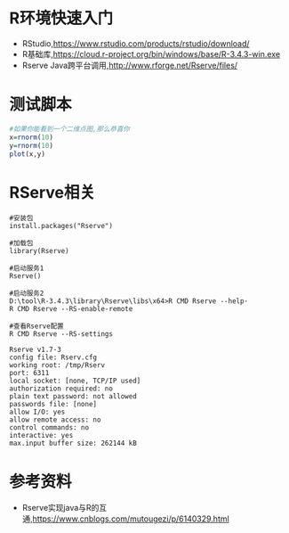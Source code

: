 
# R环境快速入门
- RStudio,https://www.rstudio.com/products/rstudio/download/
- R基础库,https://cloud.r-project.org/bin/windows/base/R-3.4.3-win.exe
- Rserve Java跨平台调用,http://www.rforge.net/Rserve/files/

# 测试脚本
```r
#如果你能看到一个二维点图,那么恭喜你
x=rnorm(10)
y=rnorm(10)
plot(x,y)
```

# RServe相关
```
#安装包
install.packages("Rserve")

#加载包
library(Rserve)

#启动服务1
Rserve()

#启动服务2
D:\tool\R-3.4.3\library\Rserve\libs\x64>R CMD Rserve --help·
R CMD Rserve --RS-enable-remote

#查看Rserve配置
R CMD Rserve --RS-settings

Rserve v1.7-3
config file: Rserv.cfg
working root: /tmp/Rserv
port: 6311
local socket: [none, TCP/IP used]
authorization required: no
plain text password: not allowed
passwords file: [none]
allow I/O: yes
allow remote access: no
control commands: no
interactive: yes
max.input buffer size: 262144 kB
```

# 参考资料
- Rserve实现java与R的互通,https://www.cnblogs.com/mutougezi/p/6140329.html